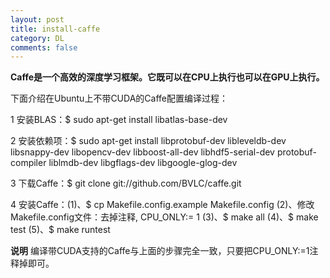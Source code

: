 ```yaml
---
layout: post
title: install-caffe
category: DL
comments: false
---
```



**Caffe是一个高效的深度学习框架。它既可以在CPU上执行也可以在GPU上执行。**

下面介绍在Ubuntu上不带CUDA的Caffe配置编译过程：

1 安装BLAS：$ sudo apt-get install libatlas-base-dev

2 安装依赖项：$ sudo apt-get install libprotobuf-dev libleveldb-dev libsnappy-dev libopencv-dev libboost-all-dev libhdf5-serial-dev protobuf-compiler liblmdb-dev libgflags-dev libgoogle-glog-dev

3 下载Caffe：$ git clone git://github.com/BVLC/caffe.git

4 安装Caffe：(1)、$ cp Makefile.config.example Makefile.config  (2)、修改Makefile.config文件：去掉注释, CPU_ONLY:= 1 (3)、$ make all (4)、$ make test (5)、$ make runtest



**说明** 编译带CUDA支持的Caffe与上面的步骤完全一致，只要把CPU_ONLY:=1注释掉即可。
